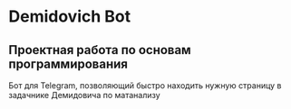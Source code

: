 # Demidovich Bot
## Проектная работа по основам программирования
Бот для Telegram, позволяющий быстро находить нужную страницу в задачнике Демидовича по матанализу
